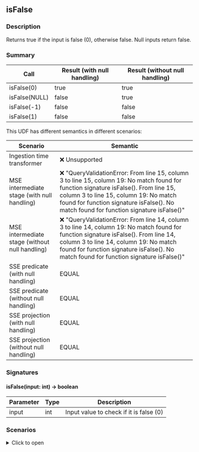 <!--
  ~ Licensed to the Apache Software Foundation (ASF) under one
  ~ or more contributor license agreements.  See the NOTICE file
  ~ distributed with this work for additional information
  ~ regarding copyright ownership.  The ASF licenses this file
  ~ to you under the Apache License, Version 2.0 (the
  ~ "License"); you may not use this file except in compliance
  ~ with the License.  You may obtain a copy of the License at
  ~
  ~   http://www.apache.org/licenses/LICENSE-2.0
  ~
  ~ Unless required by applicable law or agreed to in writing,
  ~ software distributed under the License is distributed on an
  ~ "AS IS" BASIS, WITHOUT WARRANTIES OR CONDITIONS OF ANY
  ~ KIND, either express or implied.  See the License for the
  ~ specific language governing permissions and limitations
  ~ under the License.
  -->

## isFalse

### Description

Returns true if the input is false (0), otherwise false. Null inputs return false.
### Summary

|Call | Result (with null handling) | Result (without null handling)
|-----|-----------------------------|------------------------------|
| isFalse(0) | true | true |
| isFalse(NULL) | false | true |
| isFalse(-1) | false | false |
| isFalse(1) | false | false |

This UDF has different semantics in different scenarios:

| Scenario | Semantic |
|----------|----------|
| Ingestion time transformer | ❌ Unsupported |
| MSE intermediate stage (with null handling) | ❌ "QueryValidationError: From line 15, column 3 to line 15, column 19: No match found for function signature isFalse(<NUMERIC>). From line 15, column 3 to line 15, column 19: No match found for function signature isFalse(<NUMERIC>). No match found for function signature isFalse(<NUMERIC>)" |
| MSE intermediate stage (without null handling) | ❌ "QueryValidationError: From line 14, column 3 to line 14, column 19: No match found for function signature isFalse(<NUMERIC>). From line 14, column 3 to line 14, column 19: No match found for function signature isFalse(<NUMERIC>). No match found for function signature isFalse(<NUMERIC>)" |
| SSE predicate (with null handling) | EQUAL |
| SSE predicate (without null handling) | EQUAL |
| SSE projection (with null handling) | EQUAL |
| SSE projection (without null handling) | EQUAL |
### Signatures

#### isFalse(input: int) -> boolean

| Parameter | Type | Description |
|-----------|------|-------------|
| input | int | Input value to check if it is false (0) |
### Scenarios

<details>

<summary>Click to open</summary>

#### Ingestion time transformer


| Signature | Call | Expected result | Actual result | Comparison or Error |
|-----------|------|-----------------|---------------|---------------------|
| (input: int) -> boolean | - | - | - | ❌ Unsupported |

#### MSE intermediate stage (with null handling)


| Signature | Call | Expected result | Actual result | Comparison or Error |
|-----------|------|-----------------|---------------|---------------------|
| (input: int) -> boolean | - | - | - | ❌ "QueryValidationError: From line 15, column 3 to line 15, column 19: No match found for function signature isFalse(<NUMERIC>). From line 15, column 3 to line 15, column 19: No match found for function signature isFalse(<NUMERIC>). No match found for function signature isFalse(<NUMERIC>)" |

#### MSE intermediate stage (without null handling)


| Signature | Call | Expected result | Actual result | Comparison or Error |
|-----------|------|-----------------|---------------|---------------------|
| (input: int) -> boolean | - | - | - | ❌ "QueryValidationError: From line 14, column 3 to line 14, column 19: No match found for function signature isFalse(<NUMERIC>). From line 14, column 3 to line 14, column 19: No match found for function signature isFalse(<NUMERIC>). No match found for function signature isFalse(<NUMERIC>)" |

#### SSE predicate (with null handling)


| Signature | Call | Expected result | Actual result | Comparison or Error |
|-----------|------|-----------------|---------------|---------------------|
| (input: int) -> boolean |isFalse(0) |true |true |EQUAL |
| (input: int) -> boolean |isFalse(NULL) |true |true |EQUAL |
| (input: int) -> boolean |isFalse(-1) |true |true |EQUAL |
| (input: int) -> boolean |isFalse(1) |true |true |EQUAL |

#### SSE predicate (without null handling)


| Signature | Call | Expected result | Actual result | Comparison or Error |
|-----------|------|-----------------|---------------|---------------------|
| (input: int) -> boolean |isFalse(0) |true |true |EQUAL |
| (input: int) -> boolean |isFalse(NULL) |true |true |EQUAL |
| (input: int) -> boolean |isFalse(-1) |true |true |EQUAL |
| (input: int) -> boolean |isFalse(1) |true |true |EQUAL |

#### SSE projection (with null handling)


| Signature | Call | Expected result | Actual result | Comparison or Error |
|-----------|------|-----------------|---------------|---------------------|
| (input: int) -> boolean |isFalse(0) |true |true |EQUAL |
| (input: int) -> boolean |isFalse(-1) |false |false |EQUAL |
| (input: int) -> boolean |isFalse(NULL) |false |false |EQUAL |
| (input: int) -> boolean |isFalse(1) |false |false |EQUAL |

#### SSE projection (without null handling)


| Signature | Call | Expected result | Actual result | Comparison or Error |
|-----------|------|-----------------|---------------|---------------------|
| (input: int) -> boolean |isFalse(0) |true |true |EQUAL |
| (input: int) -> boolean |isFalse(-1) |false |false |EQUAL |
| (input: int) -> boolean |isFalse(NULL) |true |true |EQUAL |
| (input: int) -> boolean |isFalse(1) |false |false |EQUAL |


</details>

